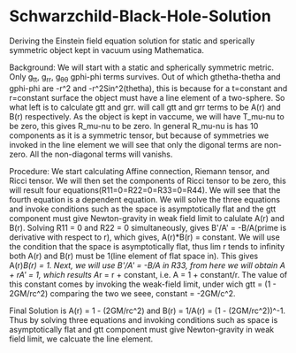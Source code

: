 # Schwarzchild-Black-Hole-Solution
Deriving the Einstein field equation solution for static and sperically symmetric object kept in vacuum using Mathematica.

Background: We will start with a static and spherically symmetric metric. Only g<sub>tt</sub>, g<sub>rr</sub>, g<sub>&theta;&theta;</sub> gphi-phi terms survives. Out of which gthetha-thetha and gphi-phi are -r^2 and -r^2Sin^2(thetha), this is because for a t=constant and r=constant surface the object must have a line element of a two-sphere. So what left is to calculate gtt and grr. will call gtt and grr terms to be A(r) and B(r) respectively. As the object is kept in vaccume, we will have T_mu-nu to be zero, this gives R_mu-nu to be zero. In general R_mu-nu is has 10 components as it is a symmetric tensor, but because of symmetries we invoked in the line element we will see that only the digonal terms are non-zero. All the non-diagonal terms will vanishs.

Procedure: We start calculating Affine connection, Riemann tensor, and Ricci tensor. We will then set the components of Ricci tensor to be zero, this will result four equations(R11=0=R22=0=R33=0=R44). We will see that the fourth equation is a dependent equation. We will solve the three equations and invoke conditions such as the space is asymptotically flat and the gtt component must give Newton-gravity in weak field limit to calulate A(r) and B(r). Solving R11 = 0 and R22 = 0 simultaneously, gives B'/A' = -B/A(prime is derivative with respect to r), which gives, A(r)*B(r) = constant. We will use the condition that the space is asymptotically flat, thus lim r tends to infinity both A(r) and B(r) must be 1(line element of flat space in). This gives A(r)*B(r) = 1. Next, we will use B'/A' = -B/A in R33, from here we will obtain A + rA' = 1, which results A*r = r + constant, i.e. A = 1 + constant/r. The value of this constant comes by invoking the weak-field limit, under wich gtt = (1 - 2GM/rc^2) comparing the two we seee, constant  = -2GM/c^2.

Final Solution is A(r) = 1 - (2GM/rc^2) and B(r) = 1/A(r) = (1 - (2GM/rc^2))^-1. Thus by solving three equations and invoking conditions such as space is asymptotically flat and gtt component must give Newton-gravity in weak field limit, we calcuate the line element.
